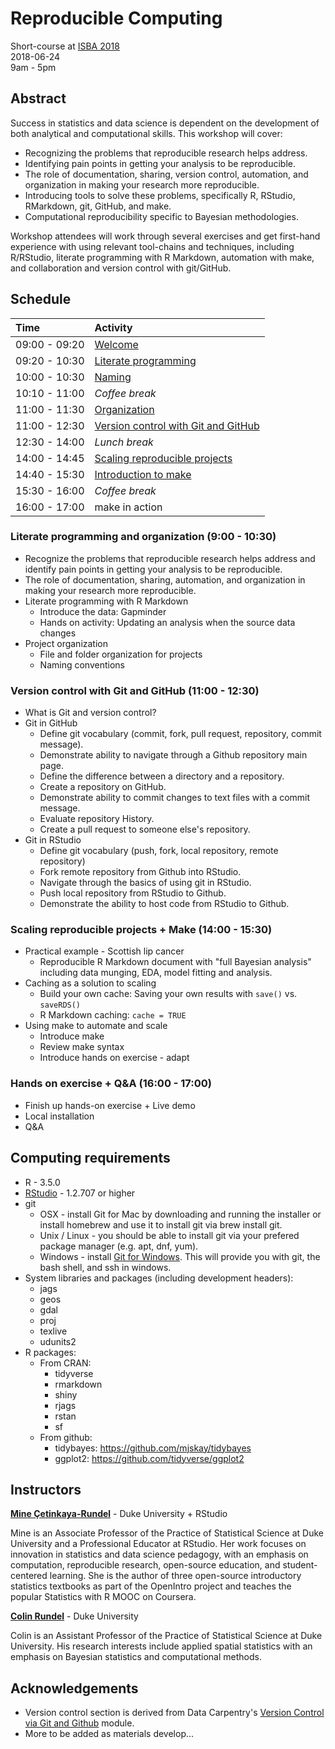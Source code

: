 # Reproducible Computing

Short-course at [ISBA 2018](https://bayesian.org/isba2018/Short-Courses/)  
2018-06-24  
9am - 5pm

## Abstract

Success in statistics and data science is dependent on the development of both analytical and computational skills. This workshop will cover:

- Recognizing the problems that reproducible research helps address.
- Identifying pain points in getting your analysis to be reproducible.
- The role of documentation, sharing, version control, automation, and organization in making your research more reproducible.
- Introducing tools to solve these problems, specifically R, RStudio, RMarkdown, git, GitHub, and make.
- Computational reproducibility specific to Bayesian methodologies.

Workshop attendees will work through several exercises and get first-hand experience with using relevant tool-chains and techniques, including R/RStudio, literate programming with R Markdown, automation with make, and collaboration and version control with git/GitHub.

## Schedule

| Time          | Activity                                |
|:--------------|:----------------------------------------|
| 09:00 - 09:20 | [Welcome](https://htmlpreview.github.io/?https://github.com/mine-cetinkaya-rundel/repro-compute-isba18/blob/master/00-welcome/00-welcome.html)       |  
| 09:20 - 10:30 | [Literate programming](https://htmlpreview.github.io/?https://github.com/mine-cetinkaya-rundel/repro-compute-isba18/blob/master/01-lit-program/01-lit-program.html)  |
| 10:00 - 10:30 | [Naming](https://htmlpreview.github.io/?https://github.com/mine-cetinkaya-rundel/repro-compute-isba18/blob/master/02-naming/02-naming.html)          |
| 10:10 - 11:00 | *Coffee break*                          |
| 11:00 - 11:30 | [Organization](https://htmlpreview.github.io/?https://github.com/mine-cetinkaya-rundel/repro-compute-isba18/blob/master/03-organization/03-organization.html)        |
| 11:00 - 12:30 | [Version control with Git and GitHub](https://htmlpreview.github.io/?https://github.com/mine-cetinkaya-rundel/repro-compute-isba18/blob/master/04-git/04-git.html) |
| 12:30 - 14:00 | *Lunch break*                           |
| 14:00 - 14:45 | [Scaling reproducible projects](https://htmlpreview.github.io/?https://github.com/mine-cetinkaya-rundel/repro-compute-isba18/blob/master/05-scaling/05-scaling.html)                         |
| 14:40 - 15:30 | [Introduction to make](https://htmlpreview.github.io/?https://github.com/mine-cetinkaya-rundel/repro-compute-isba18/blob/master/06-make/06-make.html)                                   |
| 15:30 - 16:00 | *Coffee break*                          |
| 16:00 - 17:00 | make in action                          |

### Literate programming and organization (9:00 - 10:30)

- Recognize the problems that reproducible research helps address and identify 
pain points in getting your analysis to be reproducible.
- The role of documentation, sharing, automation, and organization in making 
your research more reproducible.
- Literate programming with R Markdown
  - Introduce the data: Gapminder
  - Hands on activity: Updating an analysis when the source data changes
- Project organization
  - File and folder organization for projects
  - Naming conventions

### Version control with Git and GitHub (11:00 - 12:30)

- What is Git and version control?
- Git in GitHub
  - Define git vocabulary (commit, fork, pull request, repository, commit 
  message).
  - Demonstrate ability to navigate through a Github repository main page.
  - Define the difference between a directory and a repository.
  - Create a repository on GitHub.
  - Demonstrate ability to commit changes to text files with a commit message.
  - Evaluate repository History.
  - Create a pull request to someone else's repository.
- Git in RStudio
  - Define git vocabulary (push, fork, local repository, remote repository)
  - Fork remote repository from Github into RStudio.
  - Navigate through the basics of using git in RStudio.
  - Push local repository from RStudio to Github.
  - Demonstrate the ability to host code from RStudio to Github.

### Scaling reproducible projects + Make (14:00 - 15:30)

- Practical example - Scottish lip cancer
  - Reproducible R Markdown document with "full Bayesian analysis" including data munging, EDA, model fitting and analysis.
- Caching as a solution to scaling
  - Build your own cache: Saving your own results with `save()` vs. `saveRDS()`
  - R Markdown caching: `cache = TRUE`
- Using make to automate and scale
  - Introduce make
  - Review make syntax
  - Introduce hands on exercise - adapt 

### Hands on exercise + Q&A (16:00 - 17:00)

- Finish up hands-on exercise + Live demo
- Local installation
- Q&A

## Computing requirements

- R - 3.5.0
- [RStudio](https://www.rstudio.com/products/rstudio/download/preview/) - 1.2.707 or higher
- git
  - OSX - install Git for Mac by downloading and running the installer or install homebrew and use it to install git via brew install git.
  - Unix / Linux - you should be able to install git via your prefered package manager (e.g. apt, dnf, yum).
  - Windows - install [Git for Windows](https://gitforwindows.org/). This will provide you with git, the bash shell, and ssh in windows.
- System libraries and packages (including development headers):
  - jags
  - geos
  - gdal
  - proj
  - texlive
  - udunits2
- R packages:
  - From CRAN:
    - tidyverse
    - rmarkdown
    - shiny
    - rjags
    - rstan
    - sf
  - From github:
    - tidybayes: https://github.com/mjskay/tidybayes
    - ggplot2: https://github.com/tidyverse/ggplot2

## Instructors

**[Mine Çetinkaya-Rundel](http://www2.stat.duke.edu/~mc301/)** - Duke University + RStudio

Mine is an Associate Professor of the Practice of Statistical Science at Duke 
University and a Professional Educator at RStudio. Her work focuses on 
innovation in statistics and data science pedagogy, with an emphasis on computation, reproducible research, open-source education, and student-centered 
learning. She is the author of three open-source introductory statistics 
textbooks as part of the OpenIntro project and teaches the popular Statistics 
with R MOOC on Coursera.

**[Colin Rundel](http://www2.stat.duke.edu/~cr173/)** - Duke University

Colin is an Assistant Professor of the Practice of Statistical Science at Duke 
University. His research interests include applied spatial statistics with an 
emphasis on Bayesian statistics and computational methods.

## Acknowledgements

- Version control section is derived from Data Carpentry's  [Version Control via Git and Github](https://github.com/datacarpentry/rr-version-control) module.
- More to be added as materials develop...